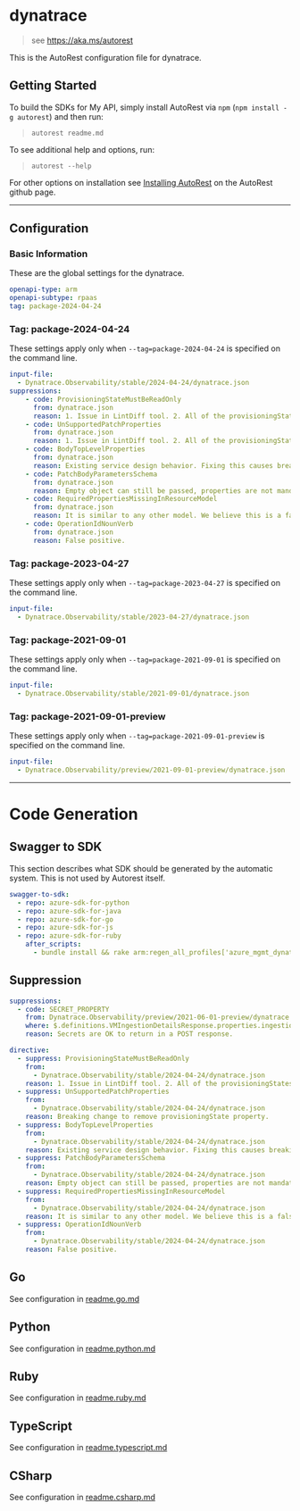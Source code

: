 # dynatrace

> see https://aka.ms/autorest

This is the AutoRest configuration file for dynatrace.

## Getting Started

To build the SDKs for My API, simply install AutoRest via `npm` (`npm install -g autorest`) and then run:

> `autorest readme.md`

To see additional help and options, run:

> `autorest --help`

For other options on installation see [Installing AutoRest](https://aka.ms/autorest/install) on the AutoRest github page.

---

## Configuration

### Basic Information

These are the global settings for the dynatrace.

```yaml
openapi-type: arm
openapi-subtype: rpaas
tag: package-2024-04-24
```

### Tag: package-2024-04-24

These settings apply only when `--tag=package-2024-04-24` is specified on the command line.

```yaml $(tag) == 'package-2024-04-24'
input-file:
  - Dynatrace.Observability/stable/2024-04-24/dynatrace.json
suppressions:
    - code: ProvisioningStateMustBeReadOnly
      from: dynatrace.json
      reason: 1. Issue in LintDiff tool. 2. All of the provisioningStates are marked as readOnly, we believe this is a false positive.  Related issue:https://github.com/Azure/azure-openapi-validator/issues/637
    - code: UnSupportedPatchProperties
      from: dynatrace.json
      reason: 1. Issue in LintDiff tool. 2. All of the provisioningStates are marked as readOnly, we believe this is a false positive.  Related issue:https://github.com/Azure/azure-openapi-validator/issues/637
    - code: BodyTopLevelProperties
      from: dynatrace.json
      reason: Existing service design behavior. Fixing this causes breaking changes.
    - code: PatchBodyParametersSchema
      from: dynatrace.json
      reason: Empty object can still be passed, properties are not mandatory for the update schema.
    - code: RequiredPropertiesMissingInResourceModel
      from: dynatrace.json
      reason: It is similar to any other model. We believe this is a false positive.
    - code: OperationIdNounVerb
      from: dynatrace.json
      reason: False positive.
```

### Tag: package-2023-04-27

These settings apply only when `--tag=package-2023-04-27` is specified on the command line.

```yaml $(tag) == 'package-2023-04-27'
input-file:
  - Dynatrace.Observability/stable/2023-04-27/dynatrace.json
```

### Tag: package-2021-09-01

These settings apply only when `--tag=package-2021-09-01` is specified on the command line.

```yaml $(tag) == 'package-2021-09-01'
input-file:
  - Dynatrace.Observability/stable/2021-09-01/dynatrace.json
```

### Tag: package-2021-09-01-preview

These settings apply only when `--tag=package-2021-09-01-preview` is specified on the command line.

```yaml $(tag) == 'package-2021-09-01-preview'
input-file:
  - Dynatrace.Observability/preview/2021-09-01-preview/dynatrace.json
```

---

# Code Generation

## Swagger to SDK

This section describes what SDK should be generated by the automatic system.
This is not used by Autorest itself.

```yaml $(swagger-to-sdk)
swagger-to-sdk:
  - repo: azure-sdk-for-python
  - repo: azure-sdk-for-java
  - repo: azure-sdk-for-go
  - repo: azure-sdk-for-js
  - repo: azure-sdk-for-ruby
    after_scripts:
      - bundle install && rake arm:regen_all_profiles['azure_mgmt_dynatrace']
```

## Suppression

``` yaml
suppressions:
  - code: SECRET_PROPERTY
    from: Dynatrace.Observability/preview/2021-06-01-preview/dynatrace.json
    where: $.definitions.VMIngestionDetailsResponse.properties.ingestionKey
    reason: Secrets are OK to return in a POST response.

directive:
  - suppress: ProvisioningStateMustBeReadOnly
    from:
      - Dynatrace.Observability/stable/2024-04-24/dynatrace.json
    reason: 1. Issue in LintDiff tool. 2. All of the provisioningStates are marked as readOnly, we believe this is a false positive. Related issue:https://github.com/Azure/azure-openapi-validator/issues/637
  - suppress: UnSupportedPatchProperties
    from:
      - Dynatrace.Observability/stable/2024-04-24/dynatrace.json
    reason: Breaking change to remove provisioningState property.
  - suppress: BodyTopLevelProperties
    from:
      - Dynatrace.Observability/stable/2024-04-24/dynatrace.json
    reason: Existing service design behavior. Fixing this causes breaking changes.
  - suppress: PatchBodyParametersSchema
    from:
      - Dynatrace.Observability/stable/2024-04-24/dynatrace.json
    reason: Empty object can still be passed, properties are not mandatory for the update schema.
  - suppress: RequiredPropertiesMissingInResourceModel
    from:
      - Dynatrace.Observability/stable/2024-04-24/dynatrace.json
    reason: It is similar to any other model. We believe this is a false positive.
  - suppress: OperationIdNounVerb
    from:
      - Dynatrace.Observability/stable/2024-04-24/dynatrace.json
    reason: False positive.
```

## Go

See configuration in [readme.go.md](./readme.go.md)

## Python

See configuration in [readme.python.md](./readme.python.md)

## Ruby

See configuration in [readme.ruby.md](./readme.ruby.md)

## TypeScript

See configuration in [readme.typescript.md](./readme.typescript.md)

## CSharp

See configuration in [readme.csharp.md](./readme.csharp.md)
